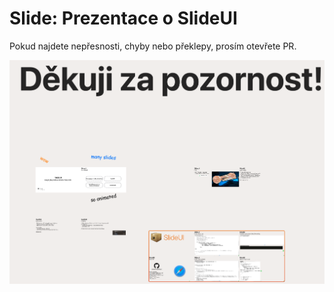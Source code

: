 # Slide: Prezentace o SlideUI

Pokud najdete nepřesnosti, chyby nebo překlepy, prosím otevřete PR.

![Náhled](doc/slide.png)

